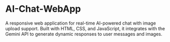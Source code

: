 # AI-Chat-WebApp
A responsive web application for real-time AI-powered chat with image upload support. Built with HTML, CSS, and JavaScript, it integrates with the Gemini API to generate dynamic responses to user messages and images.
